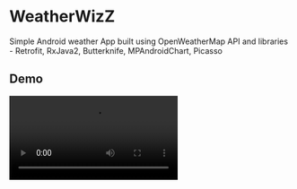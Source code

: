 # WeatherWizZ
Simple Android weather App built using OpenWeatherMap API and libraries - Retrofit, RxJava2, Butterknife, MPAndroidChart, Picasso

## Demo
![video](demo/ScreenRecord.mp4)
